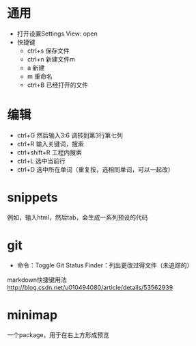 # 通用
- 打开设置Settings View: open
- 快捷键
  - ctrl+s 保存文件
  - ctrl+n 新建文件m
  - a 新建
  - m 重命名
  - ctrl+B 已经打开的文件
# 编辑
- ctrl+G  然后输入3:6 调转到第3行第七列
- ctrl+R  输入关键词，搜索
- ctrl+shift+R  工程内搜索
- ctrl+L 选中当前行
- ctrl+D 选中所在单词（重复按，选相同单词，可以一起改）

# snippets
例如，输入html，然后tab，会生成一系列预设的代码

# git
- 命令：Toggle Git Status Finder：列出更改过得文件（未追踪的）

markdown快捷键用法
http://blog.csdn.net/u010494080/article/details/53562939

# minimap
一个package，用于在右上方形成预览
